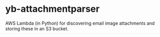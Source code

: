 # yb-attachmentparser
AWS Lambda (in Python) for discovering email image attachments and storing these in an S3 bucket.
